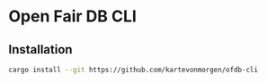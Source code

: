 # Open Fair DB CLI

## Installation

```sh
cargo install --git https://github.com/kartevonmorgen/ofdb-cli
```
